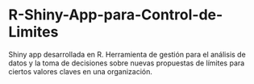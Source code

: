# R-Shiny-App-para-Control-de-Limites
Shiny app desarrollada en R. Herramienta de gestión para el análisis de datos y la toma de decisiones sobre nuevas propuestas de límites para ciertos valores claves en una organización.
